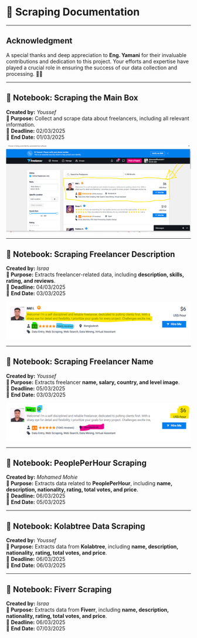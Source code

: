# 📝 Scraping  Documentation

---

## **Acknowledgment**
A special thanks and deep appreciation to **Eng. Yamani** for their invaluable contributions and dedication to this project. Your efforts and expertise have played a crucial role in ensuring the success of our data collection and processing. 🙌👏

---

## 📌 Notebook: **Scraping the Main Box**  
**Created by:** *Youssef*  
**📌 Purpose:** Collect and scrape data about freelancers, including all relevant information.  
📅 **Deadline:** 02/03/2025  
📅 **End Date:** 01/03/2025  

![The main box](img/the_main_box.png)

---

## 📌 Notebook: **Scraping Freelancer Description**  
**Created by:** *Israa*  
**📌 Purpose:** Extracts freelancer-related data, including **description, skills, rating, and reviews**.  
📅 **Deadline:** 04/03/2025  
📅 **End Date:** 03/03/2025  

![Freelancer Level](img/discrrabtion.png)

---

## 📌 Notebook: **Scraping Freelancer Name**  
**Created by:** *Youssef*  
**📌 Purpose:** Extracts freelancer **name, salary, country, and level image**.  
📅 **Deadline:** 05/03/2025  
📅 **End Date:** 03/03/2025  

![Freelancer Level](img/name.png)

---

## 📌 Notebook: **PeoplePerHour Scraping**  
**Created by:** *Mohamed Mohie*  
**📌 Purpose:** Extracts data related to **PeoplePerHour**, including **name, description, nationality, rating, total votes, and price**.  
📅 **Deadline:** 06/03/2025  
📅 **End Date:** 05/03/2025  

---

## 📌 Notebook: **Kolabtree Data Scraping**  
**Created by:** *Youssef*  
**📌 Purpose:** Extracts data from **Kolabtree**, including **name, description, nationality, rating, total votes, and price**.  
📅 **Deadline:** 06/03/2025  
📅 **End Date:** 06/03/2025  

---

## 📌 Notebook: **Fiverr Scraping**  
**Created by:** *Israa*  
**📌 Purpose:** Extracts data from **Fiverr**, including **name, description, nationality, rating, total votes, and price**.  
📅 **Deadline:** 06/03/2025  
📅 **End Date:** 07/03/2025  
